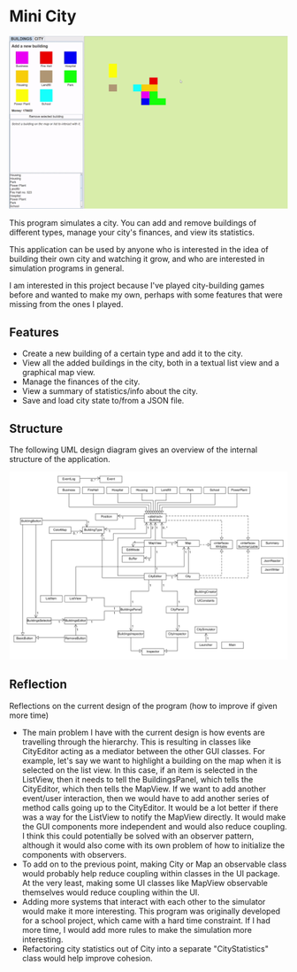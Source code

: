 # Mini City

![City Simulator usage clip](./clip.gif "City Simulator Usage Clip")

This program simulates a city. You can add and remove buildings of different
types, manage your city's finances, and view its statistics.

This application can be used by anyone who is interested in the idea of
building their own city and watching it grow, and who are interested in
simulation programs in general.

I am interested in this project because I've played city-building games
before and wanted to make my own, perhaps with some features that were 
missing from the ones I played.

## Features
- Create a new building of a certain type and add it to the city.
- View all the added buildings in the city, both in a textual list view and a graphical map view.
- Manage the finances of the city.
- View a summary of statistics/info about the city.
- Save and load city state to/from a JSON file.

## Structure
The following UML design diagram gives an overview of the internal structure of the application.

![UML design diagram](./UML_Design_Diagram.png "UML Design Diagram")

## Reflection
Reflections on the current design of the program (how to improve if given more time)
 - The main problem I have with the current design is how events are travelling through the hierarchy.
This is resulting in classes like CityEditor acting as a mediator between the other GUI classes. For example, let's say
we want to highlight a building on the map when it is selected on the list view. In this case, if an item is selected
in the ListView, then it needs to tell the BuildingsPanel, which tells the CityEditor, which then tells the MapView.
If we want to add another event/user interaction, then we would have to add another series of method calls going up to
the CityEditor. It would be a lot better if there was a way for the ListView to notify the MapView directly.
It would make the GUI components more independent and would also reduce coupling.
I think this could potentially be solved with an observer pattern, although it would also come with its own problem
of how to initialize the components with observers.
 - To add on to the previous point, making City or Map an observable class would probably help reduce coupling 
within classes in the UI package. At the very least, making some UI classes like MapView observable themselves would
reduce coupling within the UI. 
 - Adding more systems that interact with each other to the simulator would make it more interesting.
This program was originally developed for a school project, which came with a hard time constraint.
If I had more time, I would add more rules to make the simulation more interesting.
 - Refactoring city statistics out of City into a separate "CityStatistics" class would help improve cohesion.